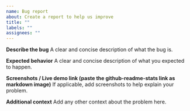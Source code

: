 ```yaml
---
name: Bug report
about: Create a report to help us improve
title: ""
labels: ""
assignees: ""
---
```


**Describe the bug**
A clear and concise description of what the bug is.

**Expected behavior**
A clear and concise description of what you expected to happen.

**Screenshots / Live demo link (paste the github-readme-stats link as markdown image)**
If applicable, add screenshots to help explain your problem.

**Additional context**
Add any other context about the problem here.

